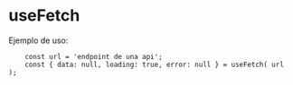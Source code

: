 # useFetch


Ejemplo de uso:
```
    const url = 'endpoint de una api';
    const { data: null, loading: true, error: null } = useFetch( url );
```